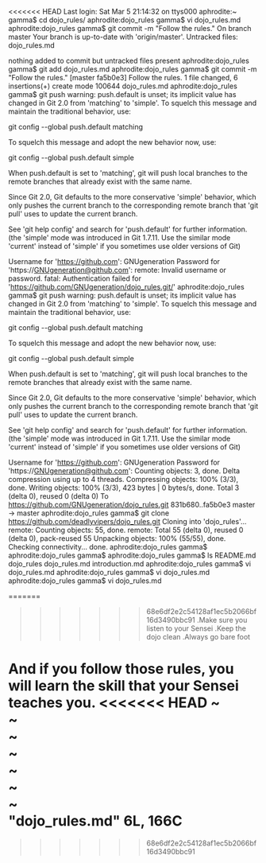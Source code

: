 <<<<<<< HEAD
Last login: Sat Mar  5 21:14:32 on ttys000
aphrodite:~ gamma$ cd dojo_rules/
aphrodite:dojo_rules gamma$ vi dojo_rules.md
aphrodite:dojo_rules gamma$ git commit -m "Follow the rules."
On branch master
Your branch is up-to-date with 'origin/master'.
Untracked files:
	dojo_rules.md

nothing added to commit but untracked files present
aphrodite:dojo_rules gamma$ git add dojo_rules.md 
aphrodite:dojo_rules gamma$ git commit -m "Follow the rules."
[master fa5b0e3] Follow the rules.
 1 file changed, 6 insertions(+)
 create mode 100644 dojo_rules.md
aphrodite:dojo_rules gamma$ git push
warning: push.default is unset; its implicit value has changed in
Git 2.0 from 'matching' to 'simple'. To squelch this message
and maintain the traditional behavior, use:

  git config --global push.default matching

To squelch this message and adopt the new behavior now, use:

  git config --global push.default simple

When push.default is set to 'matching', git will push local branches
to the remote branches that already exist with the same name.

Since Git 2.0, Git defaults to the more conservative 'simple'
behavior, which only pushes the current branch to the corresponding
remote branch that 'git pull' uses to update the current branch.

See 'git help config' and search for 'push.default' for further information.
(the 'simple' mode was introduced in Git 1.7.11. Use the similar mode
'current' instead of 'simple' if you sometimes use older versions of Git)

Username for 'https://github.com': GNUgeneration
Password for 'https://GNUgeneration@github.com': 
remote: Invalid username or password.
fatal: Authentication failed for 'https://github.com/GNUgeneration/dojo_rules.git/'
aphrodite:dojo_rules gamma$ git push
warning: push.default is unset; its implicit value has changed in
Git 2.0 from 'matching' to 'simple'. To squelch this message
and maintain the traditional behavior, use:

  git config --global push.default matching

To squelch this message and adopt the new behavior now, use:

  git config --global push.default simple

When push.default is set to 'matching', git will push local branches
to the remote branches that already exist with the same name.

Since Git 2.0, Git defaults to the more conservative 'simple'
behavior, which only pushes the current branch to the corresponding
remote branch that 'git pull' uses to update the current branch.

See 'git help config' and search for 'push.default' for further information.
(the 'simple' mode was introduced in Git 1.7.11. Use the similar mode
'current' instead of 'simple' if you sometimes use older versions of Git)

Username for 'https://github.com': GNUgeneration
Password for 'https://GNUgeneration@github.com': 
Counting objects: 3, done.
Delta compression using up to 4 threads.
Compressing objects: 100% (3/3), done.
Writing objects: 100% (3/3), 423 bytes | 0 bytes/s, done.
Total 3 (delta 0), reused 0 (delta 0)
To https://github.com/GNUgeneration/dojo_rules.git
   831b680..fa5b0e3  master -> master
aphrodite:dojo_rules gamma$ git clone https://github.com/deadlyvipers/dojo_rules.git
Cloning into 'dojo_rules'...
remote: Counting objects: 55, done.
remote: Total 55 (delta 0), reused 0 (delta 0), pack-reused 55
Unpacking objects: 100% (55/55), done.
Checking connectivity... done.
aphrodite:dojo_rules gamma$ 
aphrodite:dojo_rules gamma$ 
aphrodite:dojo_rules gamma$ ls
README.md	dojo_rules	dojo_rules.md	introduction.md
aphrodite:dojo_rules gamma$  vi dojo_rules.md 
aphrodite:dojo_rules gamma$  vi dojo_rules.md 
aphrodite:dojo_rules gamma$  vi dojo_rules.md 

=======
>>>>>>> 68e6df2e2c54128af1ec5b2066bf16d3490bbc91
.Make sure you listen to your Sensei
.Keep the dojo clean
.Always go bare foot

And if you follow those rules,
you will learn the skill that your Sensei teaches you.
<<<<<<< HEAD
~                                                                                               
~                                                                                               
~                                                                                               
~                                                                                               
~                                                                                               
~                                                                                               
~                                                                                               
"dojo_rules.md" 6L, 166C
=======
>>>>>>> 68e6df2e2c54128af1ec5b2066bf16d3490bbc91

